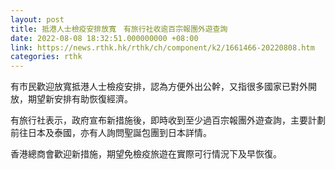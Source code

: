 ```yaml
---
layout: post
title: 抵港人士檢疫安排放寬　有旅行社收逾百宗報團外遊查詢
date: 2022-08-08 18:32:51.000000000 +08:00
link: https://news.rthk.hk/rthk/ch/component/k2/1661466-20220808.htm
categories: rthk
---
```


有市民歡迎放寬抵港人士檢疫安排，認為方便外出公幹，又指很多國家已對外開放，期望新安排有助恢復經濟。

有旅行社表示，政府宣布新措施後，即時收到至少過百宗報團外遊查詢，主要計劃前往日本及泰國，亦有人詢問聖誕包團到日本詳情。

香港總商會歡迎新措施，期望免檢疫旅遊在實際可行情況下及早恢復。
